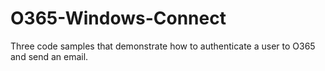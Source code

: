 # O365-Windows-Connect
Three code samples that demonstrate how to authenticate a user to O365 and send an email.
